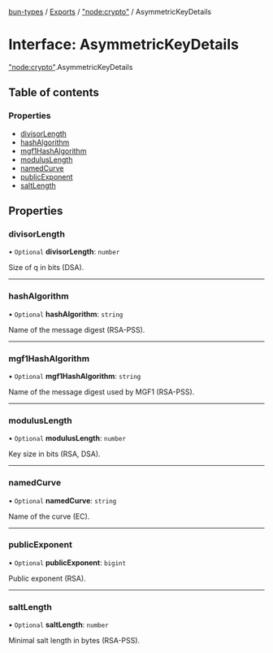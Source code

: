 [bun-types](https://oven-sh.github.io/bun-types/README.md) / [Exports](https://oven-sh.github.io/bun-types/modules.md) / ["node:crypto"](https://oven-sh.github.io/bun-types/modules/node_crypto_.md) / AsymmetricKeyDetails

# Interface: AsymmetricKeyDetails

["node:crypto"](https://oven-sh.github.io/bun-types/modules/node_crypto_.md).AsymmetricKeyDetails

## Table of contents

### Properties

- [divisorLength](https://oven-sh.github.io/bun-types/interfaces/node_crypto_.AsymmetricKeyDetails.md#divisorlength)
- [hashAlgorithm](https://oven-sh.github.io/bun-types/interfaces/node_crypto_.AsymmetricKeyDetails.md#hashalgorithm)
- [mgf1HashAlgorithm](https://oven-sh.github.io/bun-types/interfaces/node_crypto_.AsymmetricKeyDetails.md#mgf1hashalgorithm)
- [modulusLength](https://oven-sh.github.io/bun-types/interfaces/node_crypto_.AsymmetricKeyDetails.md#moduluslength)
- [namedCurve](https://oven-sh.github.io/bun-types/interfaces/node_crypto_.AsymmetricKeyDetails.md#namedcurve)
- [publicExponent](https://oven-sh.github.io/bun-types/interfaces/node_crypto_.AsymmetricKeyDetails.md#publicexponent)
- [saltLength](https://oven-sh.github.io/bun-types/interfaces/node_crypto_.AsymmetricKeyDetails.md#saltlength)

## Properties

### divisorLength

• `Optional` **divisorLength**: `number`

Size of q in bits (DSA).

___

### hashAlgorithm

• `Optional` **hashAlgorithm**: `string`

Name of the message digest (RSA-PSS).

___

### mgf1HashAlgorithm

• `Optional` **mgf1HashAlgorithm**: `string`

Name of the message digest used by MGF1 (RSA-PSS).

___

### modulusLength

• `Optional` **modulusLength**: `number`

Key size in bits (RSA, DSA).

___

### namedCurve

• `Optional` **namedCurve**: `string`

Name of the curve (EC).

___

### publicExponent

• `Optional` **publicExponent**: `bigint`

Public exponent (RSA).

___

### saltLength

• `Optional` **saltLength**: `number`

Minimal salt length in bytes (RSA-PSS).
